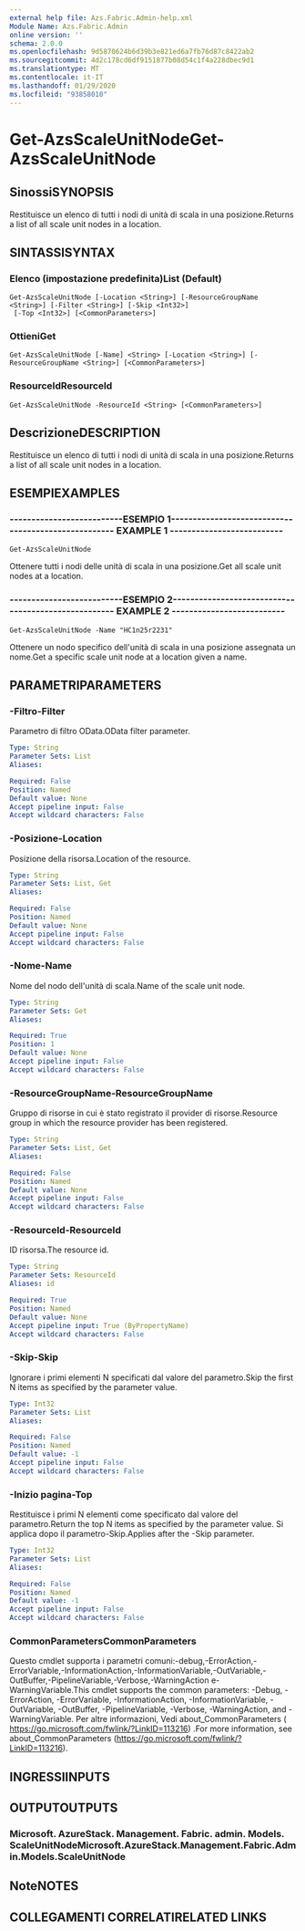 ```yaml
---
external help file: Azs.Fabric.Admin-help.xml
Module Name: Azs.Fabric.Admin
online version: ''
schema: 2.0.0
ms.openlocfilehash: 9d5870624b6d39b3e821ed6a7fb76d87c8422ab2
ms.sourcegitcommit: 4d2c178cd6df9151877b08d54c1f4a228dbec9d1
ms.translationtype: MT
ms.contentlocale: it-IT
ms.lasthandoff: 01/29/2020
ms.locfileid: "93858010"
---
```

# <span data-ttu-id="f8d8a-101">Get-AzsScaleUnitNode</span><span class="sxs-lookup"><span data-stu-id="f8d8a-101">Get-AzsScaleUnitNode</span></span>

## <span data-ttu-id="f8d8a-102">Sinossi</span><span class="sxs-lookup"><span data-stu-id="f8d8a-102">SYNOPSIS</span></span>
<span data-ttu-id="f8d8a-103">Restituisce un elenco di tutti i nodi di unità di scala in una posizione.</span><span class="sxs-lookup"><span data-stu-id="f8d8a-103">Returns a list of all scale unit nodes in a location.</span></span>

## <span data-ttu-id="f8d8a-104">SINTASSI</span><span class="sxs-lookup"><span data-stu-id="f8d8a-104">SYNTAX</span></span>

### <span data-ttu-id="f8d8a-105">Elenco (impostazione predefinita)</span><span class="sxs-lookup"><span data-stu-id="f8d8a-105">List (Default)</span></span>
```
Get-AzsScaleUnitNode [-Location <String>] [-ResourceGroupName <String>] [-Filter <String>] [-Skip <Int32>]
 [-Top <Int32>] [<CommonParameters>]
```

### <span data-ttu-id="f8d8a-106">Ottieni</span><span class="sxs-lookup"><span data-stu-id="f8d8a-106">Get</span></span>
```
Get-AzsScaleUnitNode [-Name] <String> [-Location <String>] [-ResourceGroupName <String>] [<CommonParameters>]
```

### <span data-ttu-id="f8d8a-107">ResourceId</span><span class="sxs-lookup"><span data-stu-id="f8d8a-107">ResourceId</span></span>
```
Get-AzsScaleUnitNode -ResourceId <String> [<CommonParameters>]
```

## <span data-ttu-id="f8d8a-108">Descrizione</span><span class="sxs-lookup"><span data-stu-id="f8d8a-108">DESCRIPTION</span></span>
<span data-ttu-id="f8d8a-109">Restituisce un elenco di tutti i nodi di unità di scala in una posizione.</span><span class="sxs-lookup"><span data-stu-id="f8d8a-109">Returns a list of all scale unit nodes in a location.</span></span>

## <span data-ttu-id="f8d8a-110">ESEMPI</span><span class="sxs-lookup"><span data-stu-id="f8d8a-110">EXAMPLES</span></span>

### <span data-ttu-id="f8d8a-111">--------------------------ESEMPIO 1--------------------------</span><span class="sxs-lookup"><span data-stu-id="f8d8a-111">-------------------------- EXAMPLE 1 --------------------------</span></span>
```
Get-AzsScaleUnitNode
```

<span data-ttu-id="f8d8a-112">Ottenere tutti i nodi delle unità di scala in una posizione.</span><span class="sxs-lookup"><span data-stu-id="f8d8a-112">Get all scale unit nodes at a location.</span></span>

### <span data-ttu-id="f8d8a-113">--------------------------ESEMPIO 2--------------------------</span><span class="sxs-lookup"><span data-stu-id="f8d8a-113">-------------------------- EXAMPLE 2 --------------------------</span></span>
```
Get-AzsScaleUnitNode -Name "HC1n25r2231"
```

<span data-ttu-id="f8d8a-114">Ottenere un nodo specifico dell'unità di scala in una posizione assegnata un nome.</span><span class="sxs-lookup"><span data-stu-id="f8d8a-114">Get a specific scale unit node at a location given a name.</span></span>

## <span data-ttu-id="f8d8a-115">PARAMETRI</span><span class="sxs-lookup"><span data-stu-id="f8d8a-115">PARAMETERS</span></span>

### <span data-ttu-id="f8d8a-116">-Filtro</span><span class="sxs-lookup"><span data-stu-id="f8d8a-116">-Filter</span></span>
<span data-ttu-id="f8d8a-117">Parametro di filtro OData.</span><span class="sxs-lookup"><span data-stu-id="f8d8a-117">OData filter parameter.</span></span>

```yaml
Type: String
Parameter Sets: List
Aliases: 

Required: False
Position: Named
Default value: None
Accept pipeline input: False
Accept wildcard characters: False
```

### <span data-ttu-id="f8d8a-118">-Posizione</span><span class="sxs-lookup"><span data-stu-id="f8d8a-118">-Location</span></span>
<span data-ttu-id="f8d8a-119">Posizione della risorsa.</span><span class="sxs-lookup"><span data-stu-id="f8d8a-119">Location of the resource.</span></span>

```yaml
Type: String
Parameter Sets: List, Get
Aliases: 

Required: False
Position: Named
Default value: None
Accept pipeline input: False
Accept wildcard characters: False
```

### <span data-ttu-id="f8d8a-120">-Nome</span><span class="sxs-lookup"><span data-stu-id="f8d8a-120">-Name</span></span>
<span data-ttu-id="f8d8a-121">Nome del nodo dell'unità di scala.</span><span class="sxs-lookup"><span data-stu-id="f8d8a-121">Name of the scale unit node.</span></span>

```yaml
Type: String
Parameter Sets: Get
Aliases: 

Required: True
Position: 1
Default value: None
Accept pipeline input: False
Accept wildcard characters: False
```

### <span data-ttu-id="f8d8a-122">-ResourceGroupName</span><span class="sxs-lookup"><span data-stu-id="f8d8a-122">-ResourceGroupName</span></span>
<span data-ttu-id="f8d8a-123">Gruppo di risorse in cui è stato registrato il provider di risorse.</span><span class="sxs-lookup"><span data-stu-id="f8d8a-123">Resource group in which the resource provider has been registered.</span></span>

```yaml
Type: String
Parameter Sets: List, Get
Aliases: 

Required: False
Position: Named
Default value: None
Accept pipeline input: False
Accept wildcard characters: False
```

### <span data-ttu-id="f8d8a-124">-ResourceId</span><span class="sxs-lookup"><span data-stu-id="f8d8a-124">-ResourceId</span></span>
<span data-ttu-id="f8d8a-125">ID risorsa.</span><span class="sxs-lookup"><span data-stu-id="f8d8a-125">The resource id.</span></span>

```yaml
Type: String
Parameter Sets: ResourceId
Aliases: id

Required: True
Position: Named
Default value: None
Accept pipeline input: True (ByPropertyName)
Accept wildcard characters: False
```

### <span data-ttu-id="f8d8a-126">-Skip</span><span class="sxs-lookup"><span data-stu-id="f8d8a-126">-Skip</span></span>
<span data-ttu-id="f8d8a-127">Ignorare i primi elementi N specificati dal valore del parametro.</span><span class="sxs-lookup"><span data-stu-id="f8d8a-127">Skip the first N items as specified by the parameter value.</span></span>

```yaml
Type: Int32
Parameter Sets: List
Aliases: 

Required: False
Position: Named
Default value: -1
Accept pipeline input: False
Accept wildcard characters: False
```

### <span data-ttu-id="f8d8a-128">-Inizio pagina</span><span class="sxs-lookup"><span data-stu-id="f8d8a-128">-Top</span></span>
<span data-ttu-id="f8d8a-129">Restituisce i primi N elementi come specificato dal valore del parametro.</span><span class="sxs-lookup"><span data-stu-id="f8d8a-129">Return the top N items as specified by the parameter value.</span></span>
<span data-ttu-id="f8d8a-130">Si applica dopo il parametro-Skip.</span><span class="sxs-lookup"><span data-stu-id="f8d8a-130">Applies after the -Skip parameter.</span></span>

```yaml
Type: Int32
Parameter Sets: List
Aliases: 

Required: False
Position: Named
Default value: -1
Accept pipeline input: False
Accept wildcard characters: False
```

### <span data-ttu-id="f8d8a-131">CommonParameters</span><span class="sxs-lookup"><span data-stu-id="f8d8a-131">CommonParameters</span></span>
<span data-ttu-id="f8d8a-132">Questo cmdlet supporta i parametri comuni:-debug,-ErrorAction,-ErrorVariable,-InformationAction,-InformationVariable,-OutVariable,-OutBuffer,-PipelineVariable,-Verbose,-WarningAction e-WarningVariable.</span><span class="sxs-lookup"><span data-stu-id="f8d8a-132">This cmdlet supports the common parameters: -Debug, -ErrorAction, -ErrorVariable, -InformationAction, -InformationVariable, -OutVariable, -OutBuffer, -PipelineVariable, -Verbose, -WarningAction, and -WarningVariable.</span></span> <span data-ttu-id="f8d8a-133">Per altre informazioni, Vedi about_CommonParameters ( https://go.microsoft.com/fwlink/?LinkID=113216) .</span><span class="sxs-lookup"><span data-stu-id="f8d8a-133">For more information, see about_CommonParameters (https://go.microsoft.com/fwlink/?LinkID=113216).</span></span>

## <span data-ttu-id="f8d8a-134">INGRESSI</span><span class="sxs-lookup"><span data-stu-id="f8d8a-134">INPUTS</span></span>

## <span data-ttu-id="f8d8a-135">OUTPUT</span><span class="sxs-lookup"><span data-stu-id="f8d8a-135">OUTPUTS</span></span>

### <span data-ttu-id="f8d8a-136">Microsoft. AzureStack. Management. Fabric. admin. Models. ScaleUnitNode</span><span class="sxs-lookup"><span data-stu-id="f8d8a-136">Microsoft.AzureStack.Management.Fabric.Admin.Models.ScaleUnitNode</span></span>

## <span data-ttu-id="f8d8a-137">Note</span><span class="sxs-lookup"><span data-stu-id="f8d8a-137">NOTES</span></span>

## <span data-ttu-id="f8d8a-138">COLLEGAMENTI CORRELATI</span><span class="sxs-lookup"><span data-stu-id="f8d8a-138">RELATED LINKS</span></span>

